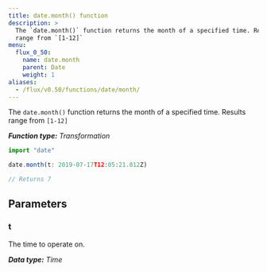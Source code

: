 ```yaml
---
title: date.month() function
description: >
  The `date.month()` function returns the month of a specified time. Results
  range from `[1-12]`
menu:
  flux_0_50:
    name: date.month
    parent: Date
    weight: 1
aliases:
  - /flux/v0.50/functions/date/month/
---
```


The `date.month()` function returns the month of a specified time.
Results range from `[1-12]`

_**Function type:** Transformation_  

```js
import "date"

date.month(t: 2019-07-17T12:05:21.012Z)

// Returns 7
```

## Parameters

### t
The time to operate on.

_**Data type:** Time_
